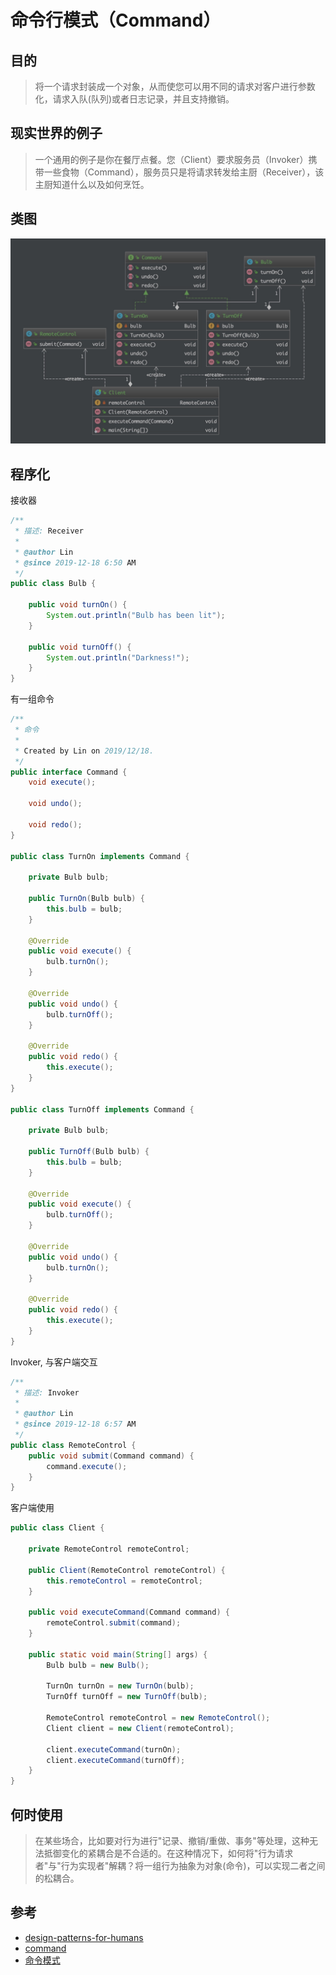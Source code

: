 # 命令行模式（Command）

## 目的

> 将一个请求封装成一个对象，从而使您可以用不同的请求对客户进行参数化，请求入队(队列)或者日志记录，并且支持撤销。

## 现实世界的例子

> 一个通用的例子是你在餐厅点餐。您（Client）要求服务员（Invoker）携带一些食物（Command），服务员只是将请求转发给主厨（Receiver），该主厨知道什么以及如何烹饪。

## 类图

![command class diagrams](../img/command.jpg)

## 程序化

接收器

```java
/**
 * 描述: Receiver
 *
 * @author Lin
 * @since 2019-12-18 6:50 AM
 */
public class Bulb {

    public void turnOn() {
        System.out.println("Bulb has been lit");
    }

    public void turnOff() {
        System.out.println("Darkness!");
    }
}
```

有一组命令

```java
/**
 * 命令
 * 
 * Created by Lin on 2019/12/18.
 */
public interface Command {
    void execute();

    void undo();

    void redo();
}

public class TurnOn implements Command {

    private Bulb bulb;

    public TurnOn(Bulb bulb) {
        this.bulb = bulb;
    }

    @Override
    public void execute() {
        bulb.turnOn();
    }

    @Override
    public void undo() {
        bulb.turnOff();
    }

    @Override
    public void redo() {
        this.execute();
    }
}

public class TurnOff implements Command {

    private Bulb bulb;

    public TurnOff(Bulb bulb) {
        this.bulb = bulb;
    }

    @Override
    public void execute() {
        bulb.turnOff();
    }

    @Override
    public void undo() {
        bulb.turnOn();
    }

    @Override
    public void redo() {
        this.execute();
    }
}
```

Invoker, 与客户端交互

```java
/**
 * 描述: Invoker
 *
 * @author Lin
 * @since 2019-12-18 6:57 AM
 */
public class RemoteControl {
    public void submit(Command command) {
        command.execute();
    }
}
```

客户端使用

```java
public class Client {

    private RemoteControl remoteControl;

    public Client(RemoteControl remoteControl) {
        this.remoteControl = remoteControl;
    }

    public void executeCommand(Command command) {
        remoteControl.submit(command);
    }

    public static void main(String[] args) {
        Bulb bulb = new Bulb();

        TurnOn turnOn = new TurnOn(bulb);
        TurnOff turnOff = new TurnOff(bulb);

        RemoteControl remoteControl = new RemoteControl();
        Client client = new Client(remoteControl);

        client.executeCommand(turnOn);
        client.executeCommand(turnOff);
    }
}
```

## 何时使用

> 在某些场合，比如要对行为进行"记录、撤销/重做、事务"等处理，这种无法抵御变化的紧耦合是不合适的。在这种情况下，如何将"行为请求者"与"行为实现者"解耦？将一组行为抽象为对象(命令)，可以实现二者之间的松耦合。

## 参考

* [design-patterns-for-humans](https://github.com/kamranahmedse/design-patterns-for-humans)
* [command](https://github.com/iluwatar/java-design-patterns/tree/master/command)
* [命令模式](https://www.runoob.com/design-pattern/command-pattern.html)
